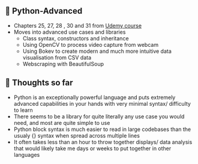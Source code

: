 ## 🐍 Python-Advanced

- Chapters 25, 27, 28 , 30 and 31 from [Udemy course](https://www.udemy.com/course/the-python-mega-course/)
- Moves into advanced use cases and libraries
    * Class syntax, constructors and inheritance
    * Using OpenCV to process video capture from  webcam
    * Using Bokev to create modern and much more intuitive data visualisation from CSV data
    * Webscraping with BeautifulSoup


## 💭 Thoughts so far

- Python is an exceptionally powerful language and puts extremely advanced capabilities in your hands with very minimal syntax/ difficulty to learn
- There seems to be a library for quite literally any use case you would need, and most are quite simple to use
- Python block syntax is much easier to read in large codebases than the usualy {} syntax when spread across multiple lines
- It often takes less than an hour to throw together displays/ data analysis that would likely take me days or weeks to put together in other languages
